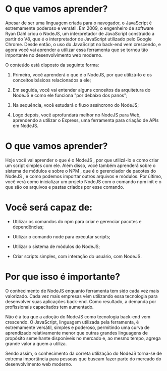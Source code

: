 # O que vamos aprender?
Apesar de ser uma linguagem criada para o navegador, o JavaScript é extremamente poderoso e versátil. Em 2009, o engenheiro de software Ryan Dahl criou o NodeJS, um interpretador de JavaScript construído a partir do V8, que é o interpretador de JavaScript utilizado pelo Google Chrome. Desde então, o uso do JavaScript no back-end vem crescendo, e agora você vai aprender a utilizar essa ferramenta que se tornou tão importante no desenvolvimento web moderno.

O conteúdo está disposto da seguinte forma:
1. Primeiro, você aprenderá o que é o NodeJS, por que utilizá-lo e os conceitos básicos relacionados a ele;

2. Em seguida, você vai entender alguns conceitos da arquitetura do NodeJS e como ele funciona "por debaixo dos panos";

3. Na sequência, você estudará o fluxo assíncrono do NodeJS;

4. Logo depois, você aprofundará melhor no NodeJS para Web, aprendendo a utilizar o Express, uma ferramenta para criação de APIs em NodeJS.

# O que vamos aprender?
Hoje você vai aprender o que é o NodeJS , por que utilizá-lo e como criar um script simples com ele. Além disso, você também aprenderá sobre o sistema de módulos e sobre o NPM , que é o gerenciador de pacotes do NodeJS , e como podemos importar outros arquivos e módulos. Por último, você verá como inicializar um projeto NodeJS com o comando npm init e o que são os arquivos e pastas criados por esse comando.

# Você será capaz de:
- Utilizar os comandos do npm para criar e gerenciar pacotes e dependências;

- Utilizar o comando node para executar scripts;

- Utilizar o sistema de módulos do NodeJS;

- Criar scripts simples, com interação do usuário, com NodeJS.

# Por que isso é importante?
O conhecimento de NodeJS enquanto ferramenta tem sido cada vez mais valorizado. Cada vez mais empresas vêm utilizando essa tecnologia para desenvolver suas aplicações back-end. Como resultado, a demanda por profissionais capacitados tem aumentado.

Não é à toa que a adoção do NodeJS como tecnologia back-end vem crescendo. O JavaScript, linguagem utilizada pela ferramenta, é extremamente versátil, simples e poderoso, permitindo uma curva de aprendizado relativamente menor que outras grandes linguagens de propósito semelhante disponíveis no mercado e, ao mesmo tempo, agrega grande valor a quem a utiliza.

Sendo assim, o conhecimento da correta utilização do NodeJS torna-se de extrema importância para pessoas que buscam fazer parte do mercado do desenvolvimento web moderno.